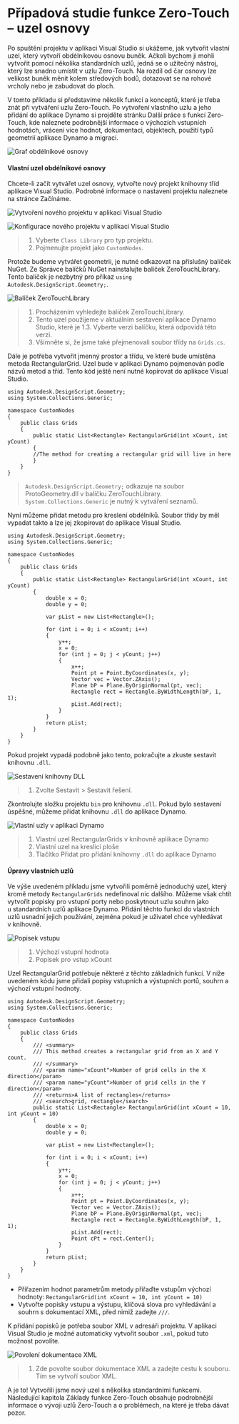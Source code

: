 # Případová studie funkce Zero-Touch – uzel osnovy 

Po spuštění projektu v aplikaci Visual Studio si ukážeme, jak vytvořit vlastní uzel, který vytvoří obdélníkovou osnovu buněk. Ačkoli bychom ji mohli vytvořit pomocí několika standardních uzlů, jedná se o užitečný nástroj, který lze snadno umístit v uzlu Zero-Touch. Na rozdíl od čar osnovy lze velikost buněk měnit kolem středových bodů, dotazovat se na rohové vrcholy nebo je zabudovat do ploch.

V tomto příkladu si představíme několik funkcí a konceptů, které je třeba znát při vytváření uzlu Zero-Touch. Po vytvoření vlastního uzlu a jeho přidání do aplikace Dynamo si projděte stránku Další práce s funkcí Zero-Touch, kde naleznete podrobnější informace o výchozích vstupních hodnotách, vrácení více hodnot, dokumentaci, objektech, použití typů geometrií aplikace Dynamo a migraci.

![Graf obdélníkové osnovy](images/cover-image.jpg)

#### Vlastní uzel obdélníkové osnovy <a href="#custom-rectangular-grid-node" id="custom-rectangular-grid-node"></a>

Chcete-li začít vytvářet uzel osnovy, vytvořte nový projekt knihovny tříd aplikace Visual Studio. Podrobné informace o nastavení projektu naleznete na stránce Začínáme.

![Vytvoření nového projektu v aplikaci Visual Studio](images/vs-new-project-1.jpg)

![Konfigurace nového projektu v aplikaci Visual Studio](images/vs-new-project-2.jpg)

> 1. Vyberte `Class Library` pro typ projektu.
> 2. Pojmenujte projekt jako `CustomNodes`.

Protože budeme vytvářet geometrii, je nutné odkazovat na příslušný balíček NuGet. Ze Správce balíčků NuGet nainstalujte balíček ZeroTouchLibrary. Tento balíček je nezbytný pro příkaz `using Autodesk.DesignScript.Geometry;`.

![Balíček ZeroTouchLibrary](images/vs-nugetpackage.jpg)

> 1. Procházením vyhledejte balíček ZeroTouchLibrary.
> 2. Tento uzel použijeme v aktuálním sestavení aplikace Dynamo Studio, které je 1.3. Vyberte verzi balíčku, která odpovídá této verzi.
> 3. Všimněte si, že jsme také přejmenovali soubor třídy na `Grids.cs`.

Dále je potřeba vytvořit jmenný prostor a třídu, ve které bude umístěna metoda RectangularGrid. Uzel bude v aplikaci Dynamo pojmenován podle názvů metod a tříd. Tento kód ještě není nutné kopírovat do aplikace Visual Studio.

```
using Autodesk.DesignScript.Geometry;
using System.Collections.Generic;

namespace CustomNodes
{
    public class Grids
    {
        public static List<Rectangle> RectangularGrid(int xCount, int yCount)
        {
        //The method for creating a rectangular grid will live in here
        }
    }
}
```

> `Autodesk.DesignScript.Geometry;` odkazuje na soubor ProtoGeometry.dll v balíčku ZeroTouchLibrary. `System.Collections.Generic` je nutný k vytváření seznamů.

Nyní můžeme přidat metodu pro kreslení obdélníků. Soubor třídy by měl vypadat takto a lze jej zkopírovat do aplikace Visual Studio.

```
using Autodesk.DesignScript.Geometry;
using System.Collections.Generic;

namespace CustomNodes
{
    public class Grids
    {
        public static List<Rectangle> RectangularGrid(int xCount, int yCount)
        {
            double x = 0;
            double y = 0;

            var pList = new List<Rectangle>();

            for (int i = 0; i < xCount; i++)
            {
                y++;
                x = 0;
                for (int j = 0; j < yCount; j++)
                {
                    x++;
                    Point pt = Point.ByCoordinates(x, y);
                    Vector vec = Vector.ZAxis();
                    Plane bP = Plane.ByOriginNormal(pt, vec);
                    Rectangle rect = Rectangle.ByWidthLength(bP, 1, 1);
                    pList.Add(rect);
                }
            }
            return pList;
        }
    }
}
```

Pokud projekt vypadá podobně jako tento, pokračujte a zkuste sestavit knihovnu `.dll`.

![Sestavení knihovny DLL](images/vs-grids.jpg)

> 1. Zvolte Sestavit > Sestavit řešení.

Zkontrolujte složku projektu `bin` pro knihovnu `.dll`. Pokud bylo sestavení úspěšné, můžeme přidat knihovnu `.dll` do aplikace Dynamo.

![Vlastní uzly v aplikaci Dynamo](images/RectangularGrid-Dynamo.jpg)

> 1. Vlastní uzel RectangularGrids v knihovně aplikace Dynamo
> 2. Vlastní uzel na kreslicí ploše
> 3. Tlačítko Přidat pro přidání knihovny `.dll` do aplikace Dynamo

#### Úpravy vlastních uzlů <a href="#custom-node-modifications" id="custom-node-modifications"></a>

Ve výše uvedeném příkladu jsme vytvořili poměrně jednoduchý uzel, který kromě metody `RectangularGrids` nedefinoval nic dalšího. Můžeme však chtít vytvořit popisky pro vstupní porty nebo poskytnout uzlu souhrn jako u standardních uzlů aplikace Dynamo. Přidání těchto funkcí do vlastních uzlů usnadní jejich používání, zejména pokud je uživatel chce vyhledávat v knihovně.

![Popisek vstupu](images/nodemodification.png)

> 1. Výchozí vstupní hodnota
> 2. Popisek pro vstup xCount

Uzel RectangularGrid potřebuje některé z těchto základních funkcí. V níže uvedeném kódu jsme přidali popisy vstupních a výstupních portů, souhrn a výchozí vstupní hodnoty.

```
using Autodesk.DesignScript.Geometry;
using System.Collections.Generic;

namespace CustomNodes
{
    public class Grids
    {
        /// <summary>
        /// This method creates a rectangular grid from an X and Y count.
        /// </summary>
        /// <param name="xCount">Number of grid cells in the X direction</param>
        /// <param name="yCount">Number of grid cells in the Y direction</param>
        /// <returns>A list of rectangles</returns>
        /// <search>grid, rectangle</search>
        public static List<Rectangle> RectangularGrid(int xCount = 10, int yCount = 10)
        {
            double x = 0;
            double y = 0;

            var pList = new List<Rectangle>();

            for (int i = 0; i < xCount; i++)
            {
                y++;
                x = 0;
                for (int j = 0; j < yCount; j++)
                {
                    x++;
                    Point pt = Point.ByCoordinates(x, y);
                    Vector vec = Vector.ZAxis();
                    Plane bP = Plane.ByOriginNormal(pt, vec);
                    Rectangle rect = Rectangle.ByWidthLength(bP, 1, 1);
                    pList.Add(rect);
                    Point cPt = rect.Center();
                }
            }
            return pList;
        }
    }
}
```

* Přiřazením hodnot parametrům metody přiřaďte vstupům výchozí hodnoty: `RectangularGrid(int xCount = 10, int yCount = 10)`
* Vytvořte popisky vstupu a výstupu, klíčová slova pro vyhledávání a souhrn s dokumentací XML, před nimiž zadejte `///`.

K přidání popisků je potřeba soubor XML v adresáři projektu. V aplikaci Visual Studio je možné automaticky vytvořit soubor `.xml`, pokud tuto možnost povolíte.

![Povolení dokumentace XML](images/vs-xml.jpg)

> 1. Zde povolte soubor dokumentace XML a zadejte cestu k souboru. Tím se vytvoří soubor XML.

A je to! Vytvořili jsme nový uzel s několika standardními funkcemi. Následující kapitola Základy funkce Zero-Touch obsahuje podrobnější informace o vývoji uzlů Zero-Touch a o problémech, na které je třeba dávat pozor.
